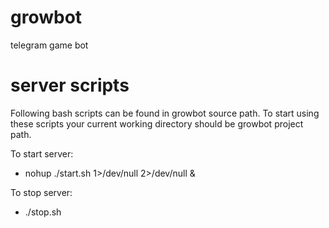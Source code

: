 # growbot
telegram game bot

# server scripts
Following bash scripts can be found in growbot source path. To start using these scripts your current working directory should be growbot project path.

To start server:
 - nohup ./start.sh 1>/dev/null 2>/dev/null &

To stop server:
 - ./stop.sh

